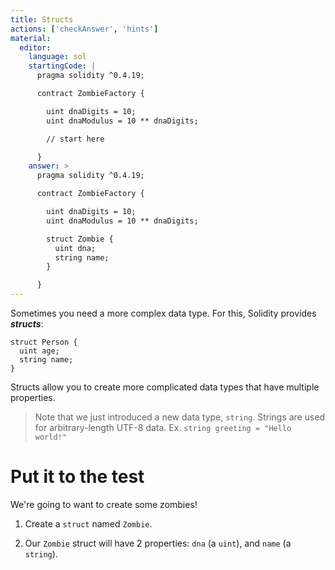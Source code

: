 ```yaml
---
title: Structs
actions: ['checkAnswer', 'hints']
material:
  editor:
    language: sol
    startingCode: |
      pragma solidity ^0.4.19;

      contract ZombieFactory {

        uint dnaDigits = 10;
        uint dnaModulus = 10 ** dnaDigits;

        // start here

      }
    answer: >
      pragma solidity ^0.4.19;

      contract ZombieFactory {

        uint dnaDigits = 10;
        uint dnaModulus = 10 ** dnaDigits;

        struct Zombie {
          uint dna;
          string name;
        }

      }
---
```


Sometimes you need a more complex data type. For this, Solidity provides **_structs_**:

```
struct Person {
  uint age;
  string name;
}

```

Structs allow you to create more complicated data types that have multiple properties.

> Note that we just introduced a new data type, `string`. Strings are used for arbitrary-length UTF-8 data. Ex. `string greeting = "Hello world!"`

# Put it to the test

We're going to want to create some zombies!

1. Create a `struct` named `Zombie`.

2. Our `Zombie` struct will have 2 properties: `dna` (a `uint`), and `name` (a `string`).
